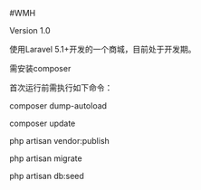 #WMH

Version 1.0

使用Laravel 5.1+开发的一个商城，目前处于开发期。

需安装composer

首次运行前需执行如下命令：

composer dump-autoload

composer update

php artisan vendor:publish

php artisan migrate

php artisan db:seed


